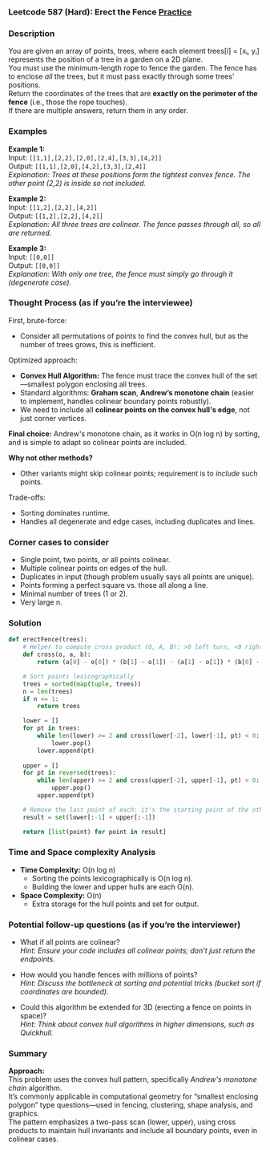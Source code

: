 ### Leetcode 587 (Hard): Erect the Fence [Practice](https://leetcode.com/problems/erect-the-fence)

### Description  
You are given an array of points, trees, where each element trees[i] = [xᵢ, yᵢ] represents the position of a tree in a garden on a 2D plane.  
You must use the minimum-length rope to fence the garden. The fence has to enclose *all* the trees, but it must pass exactly through some trees' positions.  
Return the coordinates of the trees that are **exactly on the perimeter of the fence** (i.e., those the rope touches).  
If there are multiple answers, return them in any order.  

### Examples  

**Example 1:**  
Input: `[[1,1],[2,2],[2,0],[2,4],[3,3],[4,2]]`  
Output: `[[1,1],[2,0],[4,2],[3,3],[2,4]]`  
*Explanation: Trees at these positions form the tightest convex fence. The other point (2,2) is inside so not included.*

**Example 2:**  
Input: `[[1,2],[2,2],[4,2]]`  
Output: `[[1,2],[2,2],[4,2]]`  
*Explanation: All three trees are colinear. The fence passes through all, so all are returned.*

**Example 3:**  
Input: `[[0,0]]`  
Output: `[[0,0]]`  
*Explanation: With only one tree, the fence must simply go through it (degenerate case).*

### Thought Process (as if you’re the interviewee)  

First, brute-force:  
- Consider all permutations of points to find the convex hull, but as the number of trees grows, this is inefficient.

Optimized approach:  
- **Convex Hull Algorithm:** The fence must trace the convex hull of the set—smallest polygon enclosing all trees.
- Standard algorithms: **Graham scan**, **Andrew’s monotone chain** (easier to implement, handles colinear boundary points robustly).
- We need to include all **colinear points on the convex hull's edge**, not just corner vertices.

**Final choice:** Andrew's monotone chain, as it works in O(n log n) by sorting, and is simple to adapt so colinear points are included.

**Why not other methods?**
- Other variants might skip colinear points; requirement is to *include* such points.

Trade-offs:
- Sorting dominates runtime.
- Handles all degenerate and edge cases, including duplicates and lines.

### Corner cases to consider  
- Single point, two points, or all points colinear.
- Multiple colinear points on edges of the hull.
- Duplicates in input (though problem usually says all points are unique).
- Points forming a perfect square vs. those all along a line.
- Minimal number of trees (1 or 2).
- Very large n.

### Solution

```python
def erectFence(trees):
    # Helper to compute cross product (O, A, B): >0 left turn, <0 right, =0 colinear
    def cross(o, a, b):
        return (a[0] - o[0]) * (b[1] - o[1]) - (a[1] - o[1]) * (b[0] - o[0])

    # Sort points lexicographically
    trees = sorted(map(tuple, trees))
    n = len(trees)
    if n <= 1:
        return trees

    lower = []
    for pt in trees:
        while len(lower) >= 2 and cross(lower[-2], lower[-1], pt) < 0:
            lower.pop()
        lower.append(pt)
    
    upper = []
    for pt in reversed(trees):
        while len(upper) >= 2 and cross(upper[-2], upper[-1], pt) < 0:
            upper.pop()
        upper.append(pt)

    # Remove the last point of each: it's the starting point of the other
    result = set(lower[:-1] + upper[:-1])

    return [list(point) for point in result]
```

### Time and Space complexity Analysis  

- **Time Complexity:** O(n log n)  
  - Sorting the points lexicographically is O(n log n).
  - Building the lower and upper hulls are each O(n).
- **Space Complexity:** O(n)  
  - Extra storage for the hull points and set for output.

### Potential follow-up questions (as if you’re the interviewer)  

- What if all points are colinear?  
  *Hint: Ensure your code includes all colinear points; don't just return the endpoints.*

- How would you handle fences with millions of points?  
  *Hint: Discuss the bottleneck at sorting and potential tricks (bucket sort if coordinates are bounded).*

- Could this algorithm be extended for 3D (erecting a fence on points in space)?  
  *Hint: Think about convex hull algorithms in higher dimensions, such as Quickhull.*

### Summary
**Approach:**  
This problem uses the convex hull pattern, specifically *Andrew's monotone chain* algorithm.  
It’s commonly applicable in computational geometry for “smallest enclosing polygon” type questions—used in fencing, clustering, shape analysis, and graphics.  
The pattern emphasizes a two-pass scan (lower, upper), using cross products to maintain hull invariants and include all boundary points, even in colinear cases.